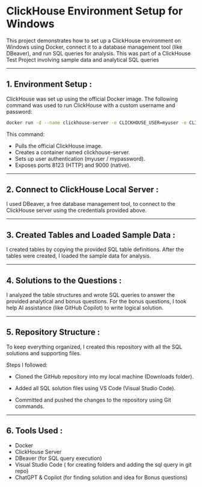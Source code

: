 #  ClickHouse Environment Setup for Windows

This project demonstrates how to set up a ClickHouse environment on Windows using Docker, connect it to a database management tool (like DBeaver), and run SQL queries for analysis. This was part of a ClickHouse Test Project involving sample data and analytical SQL queries

---

## 1. Environment Setup :

ClickHouse was set up using the official Docker image. The following command was used to run ClickHouse with a custom username and password:

```sh
docker run -d --name clickhouse-server -e CLICKHOUSE_USER=myuser -e CLICKHOUSE_PASSWORD=mypassword -e CLICKHOUSE_DEFAULT_ACCESS_MANAGEMENT=1 -p 8123:8123 -p 9000:9000 clickhouse/clickhouse-server
```

This command:
- Pulls the official ClickHouse image.
- Creates a container named clickhouse-server.
- Sets up user authentication (myuser / mypassword).
- Exposes ports 8123 (HTTP) and 9000 (native).

---

##  2. Connect to ClickHouse Local Server :
I used DBeaver, a free database management tool, to connect to the ClickHouse server using the credentials provided above. 

---

##  3. Created Tables and Loaded Sample Data :
I created tables by copying the provided SQL table definitions. After the tables were created, I loaded the sample data for analysis.

---

##  4. Solutions to the Questions :
I analyzed the table structures and wrote SQL queries to answer the provided analytical and bonus questions. For the bonus questions, I took help AI assistance (like GitHub Copilot) to write logical solution.

---

##  5. Repository Structure :
To keep everything organized, I created this repository with all the SQL solutions and supporting files.

Steps I followed:

- Cloned the GitHub repository into my local machine (Downloads folder).

- Added all SQL solution files using VS Code (Visual Studio Code).

- Committed and pushed the changes to the repository using Git commands.

---

##  6. Tools Used :
- Docker
- ClickHouse Server
- DBeaver (for SQL query execution)
- Visual Studio Code ( for creating folders and adding the sql query in git repo)
- ChatGPT & Copilot (for finding solution and idea for Bonus questions)

